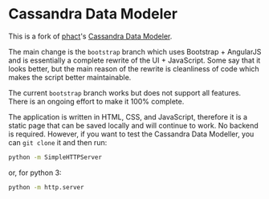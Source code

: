 Cassandra Data Modeler
=============

This is a fork of [phact](https://github.com/phact)'s [Cassandra Data Modeler](https://github.com/phact/CassandraDataModeler).

The main change is the `bootstrap` branch which uses Bootstrap + AngularJS
and is essentially a complete rewrite of the UI + JavaScript. Some say that
it looks better, but the main reason of the rewrite is cleanliness of code
which makes the script better maintainable.

The current `bootstrap` branch works but does not support all features. There
is an ongoing effort to make it 100% complete. 

The application is written in HTML, CSS, and JavaScript, therefore it is a
static page that can be saved locally and will continue to work. No backend
is required. However, if you want to test the Cassandra Data Modeller, you
can `git clone` it and then run:

```bash
python -m SimpleHTTPServer
```

or, for python 3:

```bash
python -m http.server
```
